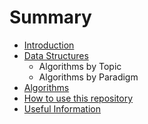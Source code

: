 # Summary

* [Introduction](README.md)
* [Data Structures](data-structures.md)
  * Algorithms by Topic
  * Algorithms by Paradigm
* [Algorithms](algorithms.md)
* [How to use this repository](how-to-use-this-repository.md)
* [Useful Information](useful-information.md)

